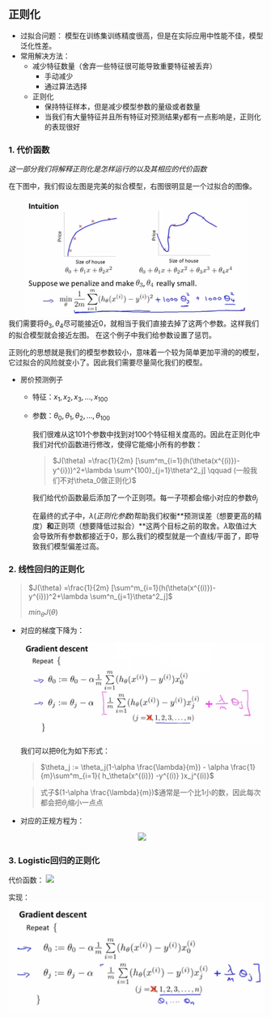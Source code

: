 

## **正则化**
- 过拟合问题：
    模型在训练集训练精度很高，但是在实际应用中性能不佳，模型泛化性差。
- 常用解决方法：
  - 减少特征数量（舍弃一些特征很可能导致重要特征被丢弃）
    - 手动减少
    - 通过算法选择
  - 正则化
    - 保持特征样本，但是减少模型参数的量级或者数量
    - 当我们有大量特征并且所有特征对预测结果y都有一点影响是，正则化的表现很好

### **1. 代价函数**
*这一部分我们将解释正则化是怎样运行的以及其相应的代价函数*

在下图中，我们假设左图是完美的拟合模型，右图很明显是一个过拟合的图像。<center>![](img/正则化/过拟合对比图像.png)</center>
我们需要将$\theta_3,\theta_4$尽可能接近0，就相当于我们直接去掉了这两个参数。这样我们的拟合模型就会接近左图。
在这个例子中我们给参数设置了惩罚。

正则化的思想就是我们的模型参数较小，意味着一个较为简单更加平滑的的模型，它过拟合的风险就变小了。因此我们需要尽量简化我们的模型。

- 房价预测例子
  - 特征：$x_1,x_2,x_3,...,x_100$
  - 参数：$\theta_0,\theta_1,\theta_2,...,\theta_{100}$
    
    我们很难从这101个参数中找到对100个特征相关度高的。因此在正则化中我们对代价函数进行修改，使得它能缩小所有的参数：
    > $J(\theta) =\frac{1}{2m} [\sum^m_{i=1}(h(\theta(x^{(i)})-y^{i}))^2+\lambda \sum^{100}_{j=1}\theta^2_j] \qquad (一般我们不对\theta_0做正则化)$ 
    
    我们给代价函数最后添加了一个正则项。每一子项都会缩小对应的参数$\theta_j$

    在最终的式子中，$\lambda(正则化参数)$帮助我们权衡**预测误差（想要更高的精度）**和**正则项（想要降低过拟合）**这两个目标之前的取舍。$\lambda$取值过大会导致所有参数都接近于0，那么我们的模型就是一个直线/平面了，即导致我们模型偏差过高。


### **2. 线性回归的正则化**

> $J(\theta) =\frac{1}{2m} [\sum^m_{i=1}(h(\theta(x^{(i)})-y^{i}))^2+\lambda \sum^n_{j=1}\theta^2_j]$
> 
>$min_\theta J(\theta)$ 

- 对应的梯度下降为：<center>![](img/正则化/线性回归正则化-梯度下降.png)</center>
    我们可以把θ化为如下形式：
    > $\theta_j := \theta_j(1-\alpha \frac{\lambda}{m}) - \alpha \frac{1}{m}\sum^m_{i=1}( h_\theta(x^{(i)}) -y^{(i)} )x_j^{(i)}$

    > 式子$(1-\alpha \frac{\lambda}{m})$通常是一个比1小的数，因此每次都会把$\theta_j$缩小一点点

- 对应的正规方程为：<center>![](/img/正则化/线性回归正则化-正规方程.png)</center>


### **3. Logistic回归的正则化**
 
 代价函数：
 ![](/img/正则化/logistics回归正则化.png)

 实现：
 ![](img/正则化/logistics回归正则化-实现.png)
